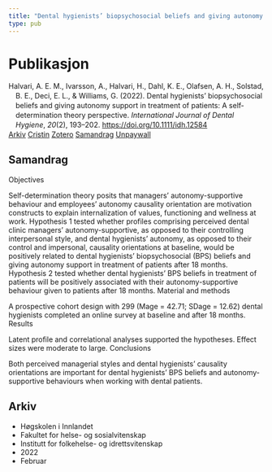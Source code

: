 ```yaml
---
title: "Dental hygienists’ biopsychosocial beliefs and giving autonomy support in treatment of patients: A self‐determination theory perspective"
type: pub
---
```

<h1>Publikasjon</h1>
<article id="csl-bib-container-RB7F9PDD" class="csl-bib-container">
  <div class="csl-bib-body" style="line-height: 1.35; padding-left: 1em; text-indent:-1em;">
  <div class="csl-entry">Halvari, A. E. M., Ivarsson, A., Halvari, H., Dahl, K. E., Olafsen, A. H., Solstad, B. E., Deci, E. L., &amp; Williams, G. (2022). Dental hygienists&#x2019; biopsychosocial beliefs and giving autonomy support in treatment of patients: A self&#x2010;determination theory perspective. <i>International Journal of Dental Hygiene</i>, <i>20</i>(2), 193&#x2013;202. <a href="https://doi.org/10.1111/idh.12584">https://doi.org/10.1111/idh.12584</a></div>
</div>
  <div class="csl-bib-buttons">
    <a href="#taxonomy-article-RB7F9PDD" class="csl-bib-button">Arkiv</a>
    <a href="https://app.cristin.no/results/show.jsf?id=2005338" alt="Cristin URL" class="csl-bib-button">Cristin</a>
    <a href="http://zotero.org/groups/5022929/items/RB7F9PDD" alt="Zotero URL" class="csl-bib-button">Zotero</a>
    <a href="#abstract-article-RB7F9PDD" class="csl-bib-button">Samandrag</a>
    <a href="https://onlinelibrary.wiley.com/doi/pdfdirect/10.1111/idh.12584" class="csl-bib-button">Unpaywall</a>
  </div>
  <div id="csl-bib-meta-container-RB7F9PDD"></div>
</article>
<div id="csl-bib-meta-RB7F9PDD" class="csl-bib-meta">
  <article id="abstract-article-RB7F9PDD" class="abstract-article">
    <h1>Samandrag</h1>
    Objectives 
 
Self-determination theory posits that managers’ autonomy-supportive behaviour and employees’ autonomy causality orientation are motivation constructs to explain internalization of values, functioning and wellness at work. Hypothesis 1 tested whether profiles comprising perceived dental clinic managers’ autonomy-supportive, as opposed to their controlling interpersonal style, and dental hygienists’ autonomy, as opposed to their control and impersonal, causality orientations at baseline, would be positively related to dental hygienists’ biopsychosocial (BPS) beliefs and giving autonomy support in treatment of patients after 18 months. Hypothesis 2 tested whether dental hygienists’ BPS beliefs in treatment of patients will be positively associated with their autonomy-supportive behaviour given to patients after 18 months. 
Material and methods 
 
A prospective cohort design with 299 (Mage = 42.71; SDage = 12.62) dental hygienists completed an online survey at baseline and after 18 months. 
Results 
 
Latent profile and correlational analyses supported the hypotheses. Effect sizes were moderate to large. 
Conclusions 
 
Both perceived managerial styles and dental hygienists’ causality orientations are important for dental hygienists’ BPS beliefs and autonomy-supportive behaviours when working with dental patients.
  </article>
  <article id="taxonomy-article-RB7F9PDD" class="taxonomy-article">
    <h1>Arkiv</h1>
    <ul>
      <li>Høgskolen i Innlandet</li>
      <li>Fakultet for helse- og sosialvitenskap</li>
      <li>Institutt for folkehelse- og idrettsvitenskap</li>
      <li>2022</li>
      <li>Februar</li>
    </ul>
  </article>
</div>
